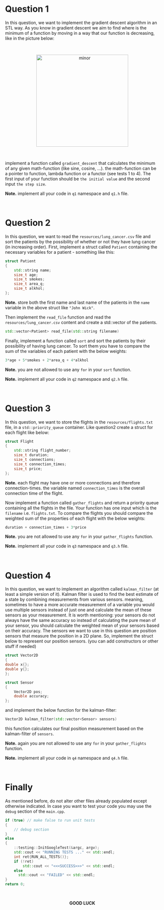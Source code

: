 # Question 1
In this question, we want to implement the gradient descent algorithm in an STL way. As you know in gradient descent we aim to find where is the minimum of a function by moving in a way that our function is decreasing, like in the picture below:

<br>
<p align="center">
<img src="resources/gradient_descent.jpeg" alt="minor"
title="minor" width="300" align="middle" />
</p>
<br>

implement a function called `gradient_descent` that calculates the minimum of any given math-function (like sine, cosine, ...). the math-function can be a pointer to function, lambda function or a functor (see tests 1 to 4). The first input of your function should be `the initial value` and the second input `the step size`.

**Note.** implement all your code in `q1` namespace and `q1.h` file.

</br>

# Question 2
In this question, we want to read the `resources/lung_cancer.csv` file and sort the patients by the possibility of whether or not they have lung cancer (in increasing order).
First, implement a struct called `Patient` containing the necessary variables for a patient - something like this:

```cpp
struct Patient
{
	std::string name;
	size_t age;
	size_t smokes;
	size_t area_q;
	size_t alkhol;
};
```

**Note.** store both the first name and last name of the patients in the `name` variable in the above struct like `"John Wick"`.

Then implement the `read_file` function and read the `resources/lung_cancer.csv` content and create a std::vector of the patients.

```cpp
std::vector<Patient> read_file(std::string filename)
```

Finally, implement a function called `sort` and sort the patients by their possibility of having lung cancer. To sort them you have to compare the sum of the variables of each patient with the below weights:

```cpp
3*age + 5*smokes + 2*area_q + 4*alkhol
```
**Note.** you are not allowed to use any `for` in your `sort` function.

**Note.** implement all your code in `q2` namespace and `q2.h` file.

</br> 

# Question 3
In this question, we want to store the flights in the `resources/flights.txt` file, in a `std::priority_queue` container.
Like question2 create a struct for each flight like below:

```cpp
struct Flight
{
	std::string flight_number;
	size_t duration;
	size_t connections;
	size_t connection_times;
	size_t price;
};
```

**Note.** each flight may have one or more connections and therefore connection-times. the variable named `connection_times` is the overall connection time of the flight.

Now implement a function called `gather_flights` and return a priority queue containing all the flights in the file. Your function has one input which is the `filename` i.e. `flights.txt`. To compare the flights you should compare the weighted sum of the properties of each flight with the below weights:

```cpp
duration + connection_times + 3*price
```

**Note.** you are not allowed to use any `for` in your `gather_flights` function.

**Note.** implement all your code in `q3` namespace and `q3.h` file.

</br>

# Question 4
In this question, we want to implement an algorithm called `kalman_filter` (at least a simple version of it).
Kalman filter is used to find the best estimate of a state by combining measurements from various sensors. meaning, sometimes to have a more accurate measurement of a variable you would use multiple sensors instead of just one and calculate the mean of these sensors as your measurement. It is worth mentioning: your sensors do not always have the same accuracy so instead of calculating the pure mean of your sensor, you should calculate the weighted mean of your sensors based on their accuracy.
The sensors we want to use in this question are position sensors that measure the position in a 2D plane.
So, implement the struct below to represent our position sensors. (you can add constructors or other stuff if needed)

```cpp
struct Vector2D
{
double x{};
double y{}; 
};

struct Sensor
{
	Vector2D pos;
	double accuracy;    
};
```

and implement the below function for the kalman-filter:

```cpp
Vector2D kalman_filter(std::vector<Sensor> sensors)
```

this function calculates our final position measurement based on the kalman-filter of `sensors`.

**Note.** again you are not allowed to use any `for` in your `gather_flights` function.

**Note.** implement all your code in `q4` namespace and `q4.h` file.


</br>

# Finally
As mentioned before, do not alter other files already populated except otherwise indicated. In case you want to test your code you may use the `debug` section of the `main.cpp`.

```cpp
if (true) // make false to run unit tests  
{ 
	// debug section 
}  
else  
{  
	::testing::InitGoogleTest(&argc, argv);  
	std::cout << "RUNNING TESTS ..." << std::endl;  
	int ret{RUN_ALL_TESTS()};  
	if (!ret)  
		std::cout << "<<<SUCCESS>>>" << std::endl;  
	else  
	  std::cout << "FAILED" << std::endl;  
}  
return 0;
```
<br/>
<p  align="center"> <b>GOOD LUCK</b> </p>
